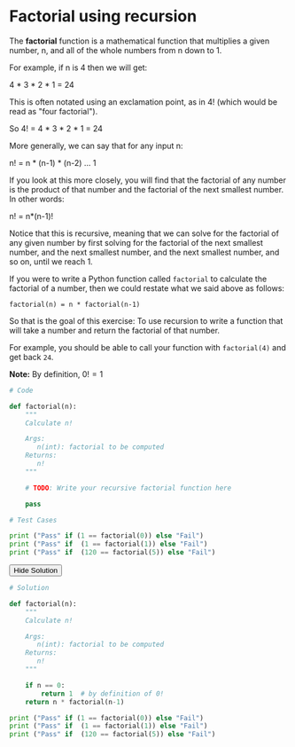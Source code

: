 
# Factorial using recursion

The **factorial** function is a mathematical function that multiplies a given number, n, and all of the whole numbers from n down to 1.

For example, if n is 4 then we will get:

4 * 3 * 2 * 1 = 24

This is often notated using an exclamation point, as in 4! (which would be read as "four factorial").

So 4! = 4 * 3 * 2 * 1 = 24

More generally, we can say that for any input n:

n! = n * (n-1) * (n-2) ... 1

If you look at this more closely, you will find that the factorial of any number is the product of that number and the factorial of the next smallest number. In other words:

n! = n*(n-1)!

Notice that this is recursive, meaning that we can solve for the factorial of any given number by first solving for the factorial of the next smallest number, and the next smallest number, and the next smallest number, and so on, until we reach 1.

If you were to write a Python function called `factorial` to calculate the factorial of a number, then we could restate what we said above as follows:

`factorial(n) = n * factorial(n-1)`

So that is the goal of this exercise: To use recursion to write a function that will take a number and return the factorial of that number.

For example, you should be able to call your function with `factorial(4)` and get back `24`.

**Note:** By definition, $0! = 1$


```python
# Code

def factorial(n):
    """
    Calculate n!

    Args:
       n(int): factorial to be computed
    Returns:
       n!
    """

    # TODO: Write your recursive factorial function here

    pass
```


```python
# Test Cases

print ("Pass" if (1 == factorial(0)) else "Fail")
print ("Pass" if  (1 == factorial(1)) else "Fail")
print ("Pass" if  (120 == factorial(5)) else "Fail")
```

<span class="graffiti-highlight graffiti-id_hfidq8t-id_ok8sbqr"><i></i><button>Hide Solution</button></span>


```python
# Solution

def factorial(n):
    """
    Calculate n!

    Args:
       n(int): factorial to be computed
    Returns:
       n!
    """

	if n == 0:
        return 1  # by definition of 0!
    return n * factorial(n-1)

print ("Pass" if (1 == factorial(0)) else "Fail")
print ("Pass" if  (1 == factorial(1)) else "Fail")
print ("Pass" if  (120 == factorial(5)) else "Fail")
```
